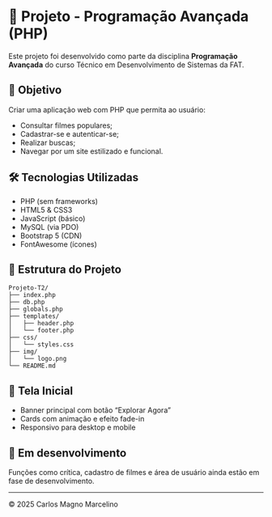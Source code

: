 # 🚀 Projeto - Programação Avançada (PHP)

Este projeto foi desenvolvido como parte da disciplina **Programação Avançada** do curso Técnico em Desenvolvimento de Sistemas da FAT.

## 🎯 Objetivo

Criar uma aplicação web com PHP que permita ao usuário:

- Consultar filmes populares;
- Cadastrar-se e autenticar-se;
- Realizar buscas;
- Navegar por um site estilizado e funcional.

## 🛠️ Tecnologias Utilizadas

- PHP (sem frameworks)
- HTML5 & CSS3
- JavaScript (básico)
- MySQL (via PDO)
- Bootstrap 5 (CDN)
- FontAwesome (ícones)

## 📂 Estrutura do Projeto

```
Projeto-T2/
├── index.php
├── db.php
├── globals.php
├── templates/
│   ├── header.php
│   └── footer.php
├── css/
│   └── styles.css
├── img/
│   └── logo.png
└── README.md
```

## 📸 Tela Inicial

- Banner principal com botão “Explorar Agora”
- Cards com animação e efeito fade-in
- Responsivo para desktop e mobile

## 🚧 Em desenvolvimento

Funções como crítica, cadastro de filmes e área de usuário ainda estão em fase de desenvolvimento.

---

© 2025 Carlos Magno Marcelino
